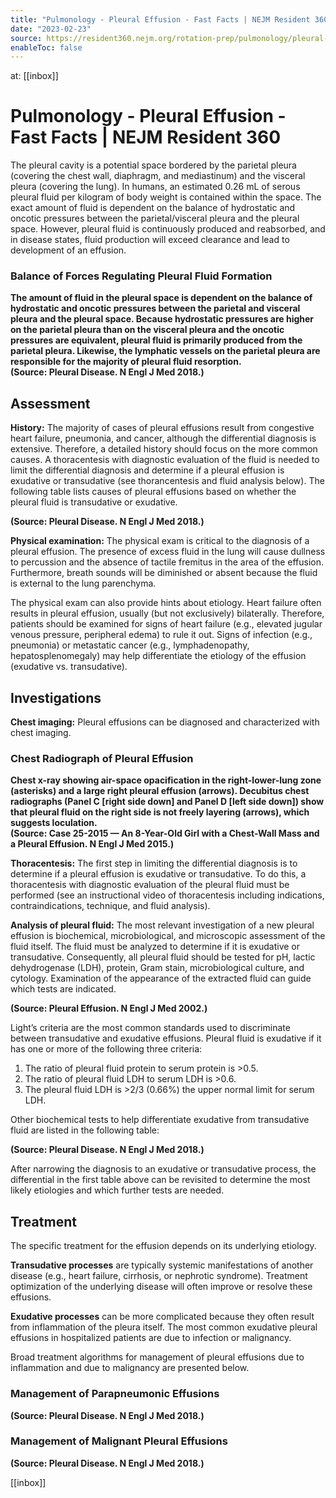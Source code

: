 ```yaml
---
title: "Pulmonology - Pleural Effusion - Fast Facts | NEJM Resident 360"
date: "2023-02-23"
source: https://resident360.nejm.org/rotation-prep/pulmonology/pleural-effusion/fast-facts
enableToc: false
---
```


at: [[inbox]]

# Pulmonology - Pleural Effusion - Fast Facts | NEJM Resident 360
The pleural cavity is a potential space bordered by the parietal pleura (covering the chest wall, diaphragm, and mediastinum) and the visceral pleura (covering the lung). In humans, an estimated 0.26 mL of serous pleural fluid per kilogram of body weight is contained within the space. The exact amount of fluid is dependent on the balance of hydrostatic and oncotic pressures between the parietal/visceral pleura and the pleural space. However, pleural fluid is continuously produced and reabsorbed, and in disease states, fluid production will exceed clearance and lead to development of an effusion.

### Balance of Forces Regulating Pleural Fluid Formation

  
**The amount of fluid in the pleural space is dependent on the balance of hydrostatic and oncotic pressures between the parietal and visceral pleura and the pleural space. Because hydrostatic pressures are higher on the parietal pleura than on the visceral pleura and the oncotic pressures are equivalent, pleural fluid is primarily produced from the parietal pleura. Likewise, the lymphatic vessels on the parietal pleura are responsible for the majority of pleural fluid resorption.  
(Source: Pleural Disease. N Engl J Med 2018.)**

## **Assessment**

**History:** The majority of cases of pleural effusions result from congestive heart failure, pneumonia, and cancer, although the differential diagnosis is extensive. Therefore, a detailed history should focus on the more common causes. A thoracentesis with diagnostic evaluation of the fluid is needed to limit the differential diagnosis and determine if a pleural effusion is exudative or transudative (see thorancentesis and fluid analysis below). The following table lists causes of pleural effusions based on whether the pleural fluid is transudative or exudative.

  
**(Source: Pleural Disease. N Engl J Med 2018.)**

**Physical examination:** The physical exam is critical to the diagnosis of a pleural effusion. The presence of excess fluid in the lung will cause dullness to percussion and the absence of tactile fremitus in the area of the effusion. Furthermore, breath sounds will be diminished or absent because the fluid is external to the lung parenchyma.

The physical exam can also provide hints about etiology. Heart failure often results in pleural effusion, usually (but not exclusively) bilaterally. Therefore, patients should be examined for signs of heart failure (e.g., elevated jugular venous pressure, peripheral edema) to rule it out. Signs of infection (e.g., pneumonia) or metastatic cancer (e.g., lymphadenopathy, hepatosplenomegaly) may help differentiate the etiology of the effusion (exudative vs. transudative). 

## Investigations 

**Chest imaging:** Pleural effusions can be diagnosed and characterized with chest imaging.

### Chest Radiograph of Pleural Effusion

  
**Chest x-ray showing air-space opacification in the right-lower-lung zone (asterisks) and a large right pleural effusion (arrows). Decubitus chest radiographs (Panel C [right side down] and Panel D [left side down]) show that pleural fluid on the right side is not freely layering (arrows), which suggests loculation.  
(Source: Case 25-2015 — An 8-Year-Old Girl with a Chest-Wall Mass and a Pleural Effusion. N Engl J Med 2015.)**

**Thoracentesis:** The first step in limiting the differential diagnosis is to determine if a pleural effusion is exudative or transudative. To do this, a thoracentesis with diagnostic evaluation of the pleural fluid must be performed (see an instructional video of thoracentesis including indications, contraindications, technique, and fluid analysis).

**Analysis of pleural fluid:** The most relevant investigation of a new pleural effusion is biochemical, microbiological, and microscopic assessment of the fluid itself. The fluid must be analyzed to determine if it is exudative or transudative. Consequently, all pleural fluid should be tested for pH, lactic dehydrogenase (LDH), protein, Gram stain, microbiological culture, and cytology. Examination of the appearance of the extracted fluid can guide which tests are indicated.

  
**(Source: Pleural Effusion. N Engl J Med 2002.)**

Light’s criteria are the most common standards used to discriminate between transudative and exudative effusions. Pleural fluid is exudative if it has one or more of the following three criteria:

1. The ratio of pleural fluid protein to serum protein is >0.5.  
2. The ratio of pleural fluid LDH to serum LDH is >0.6.  
3. The pleural fluid LDH is >2/3 (0.66%) the upper normal limit for serum LDH.

Other biochemical tests to help differentiate exudative from transudative fluid are listed in the following table:

  
**(Source: Pleural Disease. N Engl J Med 2018.)**

After narrowing the diagnosis to an exudative or transudative process, the differential in the first table above can be revisited to determine the most likely etiologies and which further tests are needed.

## **Treatment**

The specific treatment for the effusion depends on its underlying etiology.

**Transudative processes** are typically systemic manifestations of another disease (e.g., heart failure, cirrhosis, or nephrotic syndrome). Treatment optimization of the underlying disease will often improve or resolve these effusions.

**Exudative processes** can be more complicated because they often result from inflammation of the pleura itself. The most common exudative pleural effusions in hospitalized patients are due to infection or malignancy.

Broad treatment algorithms for management of pleural effusions due to inflammation and due to malignancy are presented below.

### Management of Parapneumonic Effusions

  
**(Source: Pleural Disease. N Engl J Med 2018.)**

### Management of Malignant Pleural Effusions

  
**(Source: Pleural Disease. N Engl J Med 2018.)**

[[inbox]]